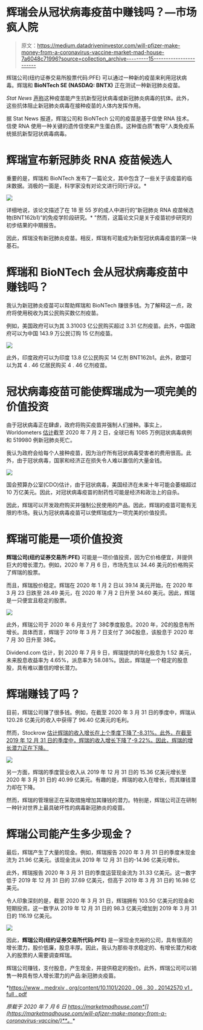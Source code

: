 # 辉瑞会从冠状病毒疫苗中赚钱吗？—市场疯人院

> 原文：<https://medium.datadriveninvestor.com/will-pfizer-make-money-from-a-coronavirus-vaccine-market-mad-house-7a6048c71996?source=collection_archive---------15----------------------->

辉瑞公司(纽约证券交易所股票代码:PFE) 可以通过一种新的疫苗来利用冠状病毒。辉瑞和 **BioNTech SE (NASDAQ: BNTX)** 正在测试一种新冠肺炎疫苗。

*Stat News* [声称](https://www.statnews.com/2020/07/01/covid-19-vaccine-from-pfizer-and-biontech-shows-positive-results/)这种疫苗能产生抗新型冠状病毒或新冠肺炎病毒的抗体。此外，这些抗体阻止新冠肺炎病毒在接种疫苗的人体内发挥作用。

据 Stat News 报道，辉瑞公司和 BioNTech 公司的疫苗是基于信使 RNA 技术。信使 RNA 使用一种关键的遗传信使来产生蛋白质。这种蛋白质“教导”人类免疫系统抵抗新型冠状病毒病毒。

# 辉瑞宣布新冠肺炎 RNA 疫苗候选人

重要的是，辉瑞和 BioNTech 发布了一篇论文，其中包含了一些关于该疫苗的临床数据。消极的一面是，科学家没有对论文进行同行评议。*

![](img/d5cd738874b9698a0f9b910fa32bb120.png)

详细地说，该论文描述了在 18 至 55 岁的成人中进行的“新冠肺炎 RNA 疫苗候选物(BNT162b1)”的免疫学阶段研究。* "然而，这篇论文只是关于疫苗初步研究的初步结果的中期报告。

因此，辉瑞没有新冠肺炎疫苗。相反，辉瑞有可能成为新型冠状病毒疫苗的第一块基石。

# 辉瑞和 BioNTech 会从冠状病毒疫苗中赚钱吗？

我认为新冠肺炎疫苗可以帮助辉瑞和 BioNTech 赚很多钱。为了解释这一点，政府将使用税收为其公民购买数亿剂疫苗。

例如，美国政府可以为其 3.31003 亿公民购买超过 3.31 亿剂疫苗。此外，中国政府可以为中国 143.9 万公民订购 15 亿剂疫苗。

![](img/9a9418ce49ccfe2df24f618e5816851c.png)

此外，印度政府可以为印度 13.8 亿公民购买 14 亿剂 BNT162b1。此外，欧盟可以为其 4 . 46 亿居民购买 4 . 46 亿剂疫苗。

# 冠状病毒疫苗可能使辉瑞成为一项完美的价值投资

由于冠状病毒正在肆虐，政府将购买疫苗并强制人们接种。事实上，Worldometers [估计](https://www.worldometers.info/coronavirus/)截至 2020 年 7 月 2 日，全球已有 1085 万例冠状病毒病例和 519980 例新冠肺炎死亡。

我认为政府会给每个人接种疫苗，因为治疗所有冠状病毒受害者的费用很高。此外，由于冠状病毒，国家和经济正在损失令人难以置信的大量金钱。

![](img/df632b3cc340a5a1f79b39474f1fd666.png)

国会预算办公室(CDO)估计，由于冠状病毒，美国经济在未来十年可能会萎缩超过 10 万亿美元。因此，对冠状病毒疫苗的耐药性可能是经济和政治上的自杀。

因此，辉瑞可以开发政府购买并强制公民使用的产品。因此，辉瑞的疫苗可能有无限的市场。我认为冠状病毒疫苗可以使辉瑞成为一项完美的价值投资。

# 辉瑞可能是一项价值投资

**辉瑞公司(纽约证券交易所:PFE)** 可能是一项价值投资，因为它价格便宜，并提供巨大的增长潜力。例如，2020 年 7 月 6 日，市场先生以 34.46 美元的价格购买了辉瑞的股票。

而且，辉瑞股价稳定。辉瑞在 2020 年 1 月 2 日以 39.14 美元开始，在 2020 年 3 月 23 日跌至 28.49 美元，在 2020 年 7 月 2 日升至 34.60 美元。因此，辉瑞是一只便宜且稳定的股票。

![](img/5d98dadb40e33f11360c38a8ae39271b.png)

此外，辉瑞公司于 2020 年 6 月支付了 38₵季度股息。2020 年，2₵的股息有所增长。具体而言，辉瑞于 2019 年 3 月 7 日支付了 36₵股息，该股息于 2020 年 7 月 30 日升至 38₵。

Dividend.com 估计，到 2020 年 7 月 9 日，辉瑞提供的年化股息为 1.52 美元，未来股息收益率为 4.65%，派息率为 58.08%。因此，辉瑞是一个稳定的股息股，具有难以置信的增长潜力。

# 辉瑞赚钱了吗？

目前，辉瑞公司赚了很多钱。例如，在截至 2020 年 3 月 31 日的季度中，辉瑞从 120.28 亿美元的收入中获得了 96.40 亿美元的毛利。

然而，Stockrow [估计辉瑞的收入增长在上个季度下降了-8.31%。此外，在截至 2019 年 12 月 31 日的季度中，辉瑞的收入增长下降了-9.22%。因此，辉瑞的增长潜力正在下降。](https://stockrow.com/PFE/financials/income/quarterly)

![](img/2ce8e98823911774346769c1328c2fa1.png)

另一方面，辉瑞的季度营业收入从 2019 年 12 月 31 日的 15.36 亿美元增长至 2020 年 3 月 31 日的 40.99 亿美元。有趣的是，辉瑞的收入在增长，而其赚钱潜力却在下降。

然而，辉瑞的管理层正在采取措施增加其赚钱的潜力。特别是，辉瑞公司正在研制一种针对世界上最具破坏性的病毒新冠肺炎的疫苗。

# 辉瑞公司能产生多少现金？

最后，辉瑞产生了大量的现金。例如，辉瑞报告 2020 年 3 月 31 日的季度末现金流为 21.96 亿美元。该现金流从 2019 年 12 月 31 日的-14.96 亿美元增长。

此外，辉瑞报告 2020 年 3 月 31 日的季度运营现金流为 31.33 亿美元。这一数字低于 2019 年 12 月 31 日的 37.69 亿美元，但高于 2019 年 3 月 31 日的 16.98 亿美元。

令人印象深刻的是，截至 2020 年 3 月 31 日，辉瑞拥有 103.50 亿美元的现金和短期投资。这一数字从 2019 年 12 月 31 日的 98.3 亿美元增加到 2019 年 3 月 31 日的 116.19 亿美元。

![](img/908eed5f7926eff01d612987720a7384.png)

因此，**辉瑞公司(纽约证券交易所代码:PFE)** 是一家现金充裕的公司，具有很高的增长潜力，股价低廉，股息丰厚。因此，我认为那些寻求稳定的、有增长潜力和收入的股票的人需要调查辉瑞。

辉瑞公司赚钱，支付股息，产生现金，并提供稳定的股价。此外，辉瑞公司可以销售一种具有惊人增长潜力的产品:新冠肺炎疫苗。

*[https://www . medrxiv . org/content/10.1101/2020 . 06 . 30 . 20142570 v1 . full . pdf](https://www.medrxiv.org/content/10.1101/2020.06.30.20142570v1.full.pdf)

*原载于 2020 年 7 月 6 日 https://marketmadhouse.com*[](https://marketmadhouse.com/will-pfizer-make-money-from-a-coronavirus-vaccine/)**。**